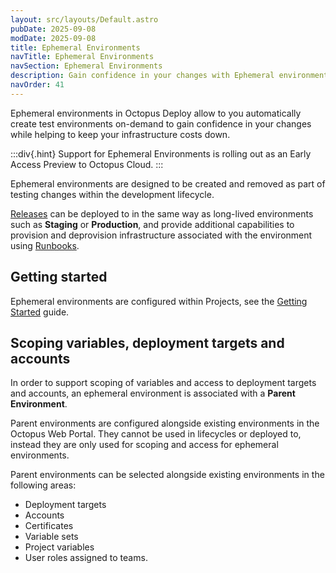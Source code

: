 ```yaml
---
layout: src/layouts/Default.astro
pubDate: 2025-09-08
modDate: 2025-09-08
title: Ephemeral Environments
navTitle: Ephemeral Environments
navSection: Ephemeral Environments
description: Gain confidence in your changes with Ephemeral environments in Octopus.
navOrder: 41
---
```


Ephemeral environments in Octopus Deploy allow to you automatically create test environments on-demand to gain confidence in your changes while helping to keep your infrastructure costs down.

:::div{.hint}
Support for Ephemeral Environments is rolling out as an Early Access Preview to Octopus Cloud.
:::

Ephemeral environments are designed to be created and removed as part of testing changes within the development lifecycle.

[Releases](/docs/releases) can be deployed to in the same way as long-lived environments such as **Staging** or **Production**, and provide additional capabilities to provision and deprovision infrastructure associated with the environment using [Runbooks](/docs/runbooks).

## Getting started

Ephemeral environments are configured within Projects, see the [Getting Started](/docs/projects/ephemeral-environments) guide.

## Scoping variables, deployment targets and accounts

In order to support scoping of variables and access to deployment targets and accounts, an ephemeral environment is associated with a **Parent Environment**.

Parent environments are configured alongside existing environments in the Octopus Web Portal. They cannot be used in lifecycles or deployed to, instead they are only used for scoping and access for ephemeral environments.

Parent environments can be selected alongside existing environments in the following areas:

- Deployment targets
- Accounts
- Certificates
- Variable sets
- Project variables
- User roles assigned to teams.
